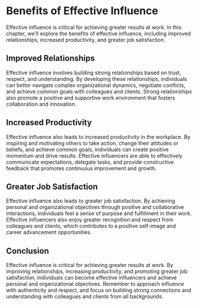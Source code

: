 Benefits of Effective Influence
========================================================

Effective influence is critical for achieving greater results at work. In this chapter, we'll explore the benefits of effective influence, including improved relationships, increased productivity, and greater job satisfaction.

Improved Relationships
----------------------

Effective influence involves building strong relationships based on trust, respect, and understanding. By developing these relationships, individuals can better navigate complex organizational dynamics, negotiate conflicts, and achieve common goals with colleagues and clients. Strong relationships also promote a positive and supportive work environment that fosters collaboration and innovation.

Increased Productivity
----------------------

Effective influence also leads to increased productivity in the workplace. By inspiring and motivating others to take action, change their attitudes or beliefs, and achieve common goals, individuals can create positive momentum and drive results. Effective influencers are able to effectively communicate expectations, delegate tasks, and provide constructive feedback that promotes continuous improvement and growth.

Greater Job Satisfaction
------------------------

Effective influence also leads to greater job satisfaction. By achieving personal and organizational objectives through positive and collaborative interactions, individuals feel a sense of purpose and fulfillment in their work. Effective influencers also enjoy greater recognition and respect from colleagues and clients, which contributes to a positive self-image and career advancement opportunities.

Conclusion
----------

Effective influence is critical for achieving greater results at work. By improving relationships, increasing productivity, and promoting greater job satisfaction, individuals can become effective influencers and achieve personal and organizational objectives. Remember to approach influence with authenticity and respect, and focus on building strong connections and understanding with colleagues and clients from all backgrounds.
